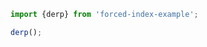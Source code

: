 <!-- example-link: src/example.ts -->

```TypeScript
import {derp} from 'forced-index-example';

derp();
```
